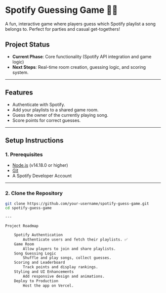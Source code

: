 # Spotify Guessing Game 🎵🍻

A fun, interactive game where players guess which Spotify playlist a song belongs to. Perfect for parties and casual get-togethers!

## **Project Status**
- **Current Phase**: Core functionality (Spotify API integration and game logic)
- **Next Steps**: Real-time room creation, guessing logic, and scoring system.

---

## **Features**
- Authenticate with Spotify.
- Add your playlists to a shared game room.
- Guess the owner of the currently playing song.
- Score points for correct guesses.

---

## **Setup Instructions**

### **1. Prerequisites**
- [Node.js](https://nodejs.org/) (v14.18.0 or higher)
- [Git](https://git-scm.com/)
- A Spotify Developer Account

---

### **2. Clone the Repository**
```bash
git clone https://github.com/your-username/spotify-guess-game.git
cd spotify-guess-game

---

Project Roadmap

    Spotify Authentication
        Authenticate users and fetch their playlists. ✅
    Game Room
        Allow players to join and share playlists.
    Song Guessing Logic
        Shuffle and play songs, collect guesses.
    Scoring and Leaderboard
        Track points and display rankings.
    Styling and UI Enhancements
        Add responsive design and animations.
    Deploy to Production
        Host the app on Vercel.
